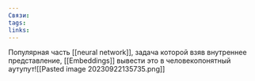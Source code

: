 ```yaml
---
Связи: 
tags: 
links:
---
```

Популярная часть [[neural network]], задача которой взяв внутреннее представление, [[Embeddings]] вывести это в человекопонятный аутупут![[Pasted image 20230922135735.png]]